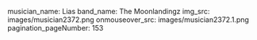 musician_name: Lias
band_name: The Moonlandingz
img_src: images/musician2372.png
onmouseover_src: images/musician2372.1.png
pagination_pageNumber: 153